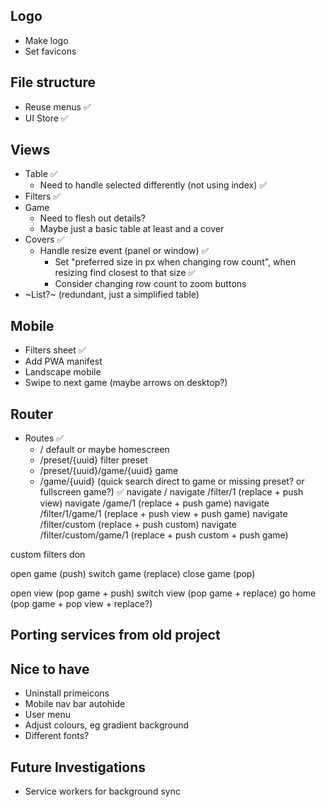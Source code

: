 ## Logo

- Make logo
- Set favicons

## File structure

- Reuse menus ✅
- UI Store ✅

## Views

- Table ✅
  - Need to handle selected differently (not using index) ✅
- Filters ✅
- Game
  - Need to flesh out details?
  - Maybe just a basic table at least and a cover
- Covers ✅
  - Handle resize event (panel or window) ✅
    - Set "preferred size in px when changing row count", when resizing find closest to that size ✅
    - Consider changing row count to zoom buttons
- ~List?~ (redundant, just a simplified table)

## Mobile

- Filters sheet ✅
- Add PWA manifest
- Landscape mobile
- Swipe to next game (maybe arrows on desktop?)

## Router

- Routes ✅
  - / default or maybe homescreen
  - /preset/{uuid} filter preset
  - /preset/{uuid}/game/{uuid} game
  - /game/{uuid} (quick search direct to game or missing preset? or fullscreen game?) ✅
    navigate /
    navigate /filter/1 (replace + push view)
    navigate /game/1 (replace + push game)
    navigate /filter/1/game/1 (replace + push view + push game)
    navigate /filter/custom (replace + push custom)
    navigate /filter/custom/game/1 (replace + push custom + push game)

custom filters don

open game (push)
switch game (replace)
close game (pop)

open view (pop game + push)
switch view (pop game + replace)
go home (pop game + pop view + replace?)

## Porting services from old project

## Nice to have

- Uninstall primeicons
- Mobile nav bar autohide
- User menu
- Adjust colours, eg gradient background
- Different fonts?

## Future Investigations

- Service workers for background sync
